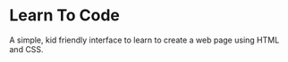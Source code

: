 # Learn To Code

A simple, kid friendly interface to learn to create a web page using HTML and CSS.

